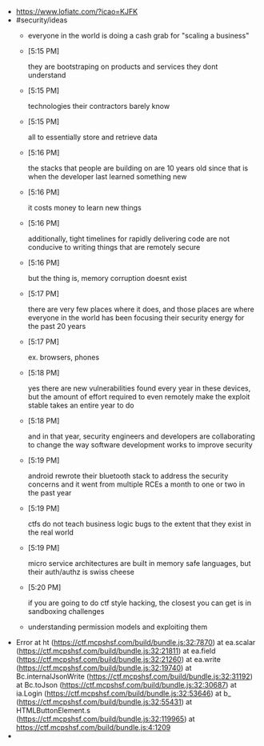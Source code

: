 - https://www.lofiatc.com/?icao=KJFK
- #security/ideas
	- everyone in the world is doing a cash grab for "scaling a business"
	- [5:15 PM]
	  
	  they are bootstraping on products and services they dont understand
	- [5:15 PM]
	  
	  technologies their contractors barely know
	- [5:15 PM]
	  
	  all to essentially store and retrieve data
	- [5:16 PM]
	  
	  the stacks that people are building on are 10 years old since that is when the developer last learned something new
	- [5:16 PM]
	  
	  it costs money to learn new things
	- [5:16 PM]
	  
	  additionally, tight timelines for rapidly delivering code are not conducive to writing things that are remotely secure
	- [5:16 PM]
	  
	  but the thing is, memory corruption doesnt exist
	- [5:17 PM]
	  
	  there are very few places where it does, and those places are where everyone in the world has been focusing their security energy for the past 20 years
	- [5:17 PM]
	  
	  ex. browsers, phones
	- [5:18 PM]
	  
	  yes there are new vulnerabilities found every year in these devices, but the amount of effort required to even remotely make the exploit stable takes an entire year to do
	- [5:18 PM]
	  
	  and in that year, security engineers and developers are collaborating to change the way software development works to improve security
	- [5:19 PM]
	  
	  android rewrote their bluetooth stack to address the security concerns and it went from multiple RCEs a month to one or two in the past year
	- [5:19 PM]
	  
	  ctfs do not teach business logic bugs to the extent that they exist in the real world
	- [5:19 PM]
	  
	  micro service architectures are built in memory safe languages, but their auth/authz is swiss cheese
	- [5:20 PM]
	  
	  if you are going to do ctf style hacking, the closest you can get is in sandboxing challenges
	- understanding permission models and exploiting them
- Error
      at ht (https://ctf.mcpshsf.com/build/bundle.js:32:7870)
      at ea.scalar (https://ctf.mcpshsf.com/build/bundle.js:32:21811)
      at ea.field (https://ctf.mcpshsf.com/build/bundle.js:32:21260)
      at ea.write (https://ctf.mcpshsf.com/build/bundle.js:32:19740)
      at Bc.internalJsonWrite (https://ctf.mcpshsf.com/build/bundle.js:32:31192)
      at Bc.toJson (https://ctf.mcpshsf.com/build/bundle.js:32:30687)
      at ia.Login (https://ctf.mcpshsf.com/build/bundle.js:32:53646)
      at b_ (https://ctf.mcpshsf.com/build/bundle.js:32:55431)
      at HTMLButtonElement.s (https://ctf.mcpshsf.com/build/bundle.js:32:119965)
      at https://ctf.mcpshsf.com/build/bundle.js:4:1209
-